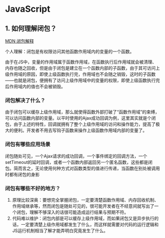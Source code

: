 # JavaScript
## 1. 如何理解闭包？
    
[MDN 闭包解释](https://developer.mozilla.org/zh-CN/docs/Web/JavaScript/Closures )

个人理解：闭包是有权限访问其他函数作用域内的变量的一个函数。

 由于在JS中，变量的作用域属于函数作用域，在函数执行后作用域就会被清理、内存也随之回收，但是由于闭包是建立在一个函数内部的子函数，由于其可访问上级作用域的原因，即使上级函数执行完，作用域也不会随之销毁，这时的子函数——也就是闭包，便拥有了访问上级作用域中的变量的权限，即使上级函数执行完后作用域内的值也不会被销毁。
    
### 闭包解决了什么？

由于闭包可以缓存上级作用域，那么就使得函数外部打破了“函数作用域”的束缚，可以访问函数内部的变量。以平时使用的Ajax成功回调为例，这里其实就是个闭包，由于上述的特性，回调就拥有了整个上级作用域的访问和操作能力，提高了极大的便利。开发者不用去写钩子函数来操作上级函数作用域内部的变量了。

### 闭包有哪些应用场景
闭包随处可见，一个Ajax请求的成功回调，一个事件绑定的回调方法，一个setTimeout的延时回调，或者一个函数内部返回另一个匿名函数，这些都是闭包。简而言之，无论使用何种方式对函数类型的值进行传递，当函数在别处被调用时都有闭包的身影

### 闭包有哪些不好的地方？
1. 原理比较深奥：要想完全掌握闭包，一定要清楚函数作用域、内存回收机制、作用域继承等，然而闭包是随处可见的，很可能开发者在不经意间就写出了一个闭包，理解不够深入的话很可能造成运行结果与预期不符。
2. 代码难以维护：闭包内部是可以缓存上级作用域，而如果闭包又是异步执行的话，一定要清楚上级作用域都发生了什么，而这样就需要对代码的运行逻辑和JS运行机制相当了解才能弄明白究竟发生了什么。

